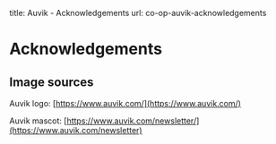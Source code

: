 title: Auvik - Acknowledgements
url: co-op-auvik-acknowledgements

<h1 class="u-lead center">Acknowledgements</h1>

<h2 class="u-sublead">Image sources</h2>

Auvik logo: [https://www.auvik.com/](https://www.auvik.com/)

Auvik mascot: [https://www.auvik.com/newsletter/](https://www.auvik.com/newsletter)
